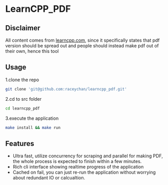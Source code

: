 # LearnCPP_PDF

## Disclaimer

All content comes from [learncpp.com](https://learncpp.com), since it specifically states that pdf version should be spread out and people should instead make pdf out of their own, hence this tool

## Usage

1.clone the repo

```bash
git clone 'git@github.com:raceychan/learncpp_pdf.git'
```

2.cd to src folder

```bash
cd learncpp_pdf
```

3.execute the application

```bash
make install && make run
```

## Features

- Ultra fast, utilize concurrency for scraping and parallel for making PDF, the whole process is expected to finish within a few minutes.
- Rich cli interface showing realtime progress of the application
- Cached on fail, you can just re-run the application without worrying about redundant IO or calcualtion.
